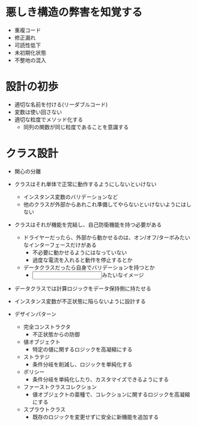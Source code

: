 # 悪しき構造の弊害を知覚する

- 重複コード
- 修正漏れ
- 可読性低下
- 未初期化状態
- 不整地の混入

# 設計の初歩

- 適切な名前を付ける(リーダブルコード)
- 変数は使い回さない
- 適切な粒度でメソッド化する
  - 同列の関数が同じ粒度であることを意識する

# クラス設計

- 関心の分離
- クラスはそれ単体で正常に動作するようにしないといけない
  - インスタンス変数のバリデーションなど
  - 他のクラスが外部からあれこれ準備してやらないといけないようにはしない
- クラスはそれが機能を完結し、自己防衛機能を持つ必要がある
  - ドライヤーだったら、外部から動かせるのは、オン/オフ/ターボみたいなインターフェースだけがある
    - 不必要に動かせるようにはなっていない
    - 過度な電流を入れると動作を停止するとか
  - データクラスだったら自身でバリデーションを持つとか
    - <input>みたいなイメージ
- データクラスでは計算ロジックをデータ保持側に持たせる

- インスタンス変数が不正状態に陥らないように設計する
- デザインパターン
  - 完全コンストラクタ
    - 不正状態からの防御
  - 値オブジェクト
    - 特定の値に関するロジックを高凝縮にする
  - ストラテジ
    - 条件分岐を削減し、ロジックを単純化する
  - ポリシー
    - 条件分岐を単純化したり、カスタマイズできるようにする
  - ファーストクラスコレクション
    - 値オブジェクトの亜種で、コレクションに関するロジックを高凝縮にする
  - スプラウトクラス
    - 既存のロジックを変更せずに安全に新機能を追加する
